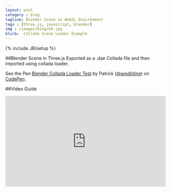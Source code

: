 ```yaml
---
layout: post
category : blog
tagline: Blender Scene in WebGL Environment
tags : [three.js, javascript, blender]
img : /images/blog/b9.jpg
blurb:  Collada Scene Loader Example
---
```

{% include JB/setup %}

##Blender Scene in Three.js
Exported as a .dae Collada file and then imported using collada loader.

<p data-height="568" data-theme-id="0" data-slug-hash="KwYxGN" data-default-tab="result" data-user="wpdildine" class='codepen'>See the Pen <a href='http://codepen.io/wpdildine/pen/KwYxGN/'>Blender Collada Loader Test</a> by Patrick (<a href='http://codepen.io/wpdildine'>@wpdildine</a>) on <a href='http://codepen.io'>CodePen</a>.</p>
<script async src="//assets.codepen.io/assets/embed/ei.js"></script>

##Video Guide
<style>.embed-container { position: relative; padding-bottom: 56.25%; height: 0; overflow: hidden; max-width: 100%; } .embed-container iframe, .embed-container object, .embed-container embed { position: absolute; top: 0; left: 0; width: 100%; height: 100%; }</style><div class='embed-container'><iframe src='http://www.youtube.com/embed/wCSCgOGhs5M' frameborder='0' allowfullscreen></iframe></div>